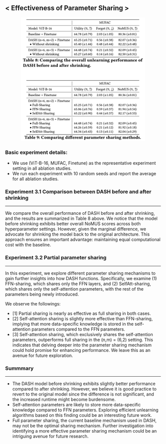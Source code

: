 ## < Effectiveness of Parameter Sharing >
<p align="center">
  <img src="Figs/Fig_1.png" width="400" height="400">
</p>

### Basic experiment details:
- We use (ViT-B-16, MUFAC, Finetune) as the representative experiment setting in all ablation studies.
- We run each experiment with 10 random seeds and report the average for all ablation studies.

### Experiment 3.1 Comparison between DASH before and after shrinking
***
We compare the overall performance of DASH before and after shrinking, and the results are summarized in Table 8 above. We notice that the model before shrinking exhibits better overall NoMUS scores across both hyperparameter settings. However, given the marginal difference, we advocate for shrinking the model back to the original architecture. This approach ensures an important advantage: maintaining equal computational cost with the baseline.

### Experiment 3.2 Partial parameter sharing
***
In this experiment, we explore different parameter sharing mechanisms to gain further insights into how DASH functions. Specifically, we examine (1) FFN-sharing, which shares only the FFN layers, and (2) SelfAtt-sharing, which shares only the self-attention parameters, with the rest of the parameters being newly introduced.

We observe the followings:
- [1] Partial sharing is nearly as effective as full sharing in both cases.
- [2] Self-attention sharing is slightly more effective than FFN-sharing, implying that more data-specific knowledge is stored in the self-attention parameters compared to the FFN parameters.
- [3] Self-attention sharing, which exclusively shares the self-attention parameters, outperforms full sharing in the (n,m) = (6,2) setting. This indicates that delving deeper into the parameter sharing mechanism could hold promise for enhancing performance. We leave this as an avenue for future exploration.

### Summmary
***
* The DASH model before shrinking exhibits slightly better performance compared to after shrinking. However, we believe it is good practice to revert to the original model since the difference is not significant, and the increased runtime might become burdensome.
* Self-attention parameters are likely to store more data-specific knowledge compared to FFN parameters. Exploring efficient unlearning algorithms based on this finding could be an interesting future work.
* Full parameter sharing, the current baseline mechanism used in DASH, may not be the optimal sharing mechanism. Further investigation into identifying a more effective parameter sharing mechanism could be an intriguing avenue for future research.
